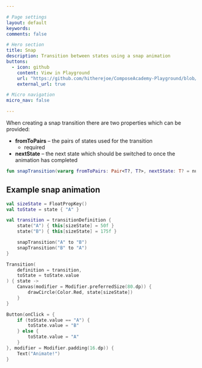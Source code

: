 ```yaml
---

# Page settings
layout: default
keywords:
comments: false

# Hero section
title: Snap
description: Transition between states using a snap animation
buttons:
  - icon: github
    content: View in Playground
    url: "https://github.com/hitherejoe/ComposeAcademy-Playground/blob/master/app/src/main/java/co/joebirch/composeplayground/animation/transitionAnimationDemos.kt"
    external_url: true

# Micro navigation
micro_nav: false

---
```


When creating a snap transition there are two properties which can be provided:

* **fromToPairs** – the pairs of states used for the transition
  * required
* **nextState** – the next state which should be switched to once the animation has completed

```kotlin
fun snapTransition(vararg fromToPairs: Pair<T?, T?>, nextState: T? = null)
```

## Example snap animation

```kotlin
val sizeState = FloatPropKey()
val toState = state { "A" }

val transition = transitionDefinition {
    state("A") { this[sizeState] = 50f }
    state("B") { this[sizeState] = 175f }

    snapTransition("A" to "B")
    snapTransition("B" to "A")
}

Transition(
    definition = transition,
    toState = toState.value
) { state ->
    Canvas(modifier = Modifier.preferredSize(80.dp)) {
        drawCircle(Color.Red, state[sizeState])
    }
}

Button(onClick = {
    if (toState.value == "A") {
        toState.value = "B"
    } else {
        toState.value = "A"
    }
}, modifier = Modifier.padding(16.dp)) {
    Text("Animate!")
}
```
